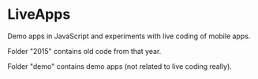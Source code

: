 # LiveApps

Demo apps in JavaScript and experiments with live coding of mobile apps.

Folder "2015" contains old code from that year.

Folder "demo" contains demo apps (not related to live coding really).
